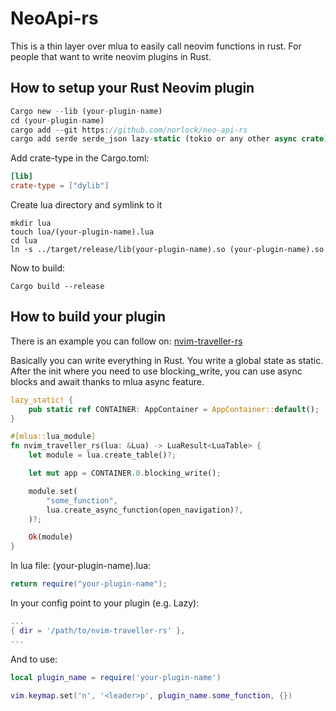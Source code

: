 # NeoApi-rs
This is a thin layer over mlua to easily call neovim functions in rust. For people that want to write neovim plugins in Rust.

## How to setup your Rust Neovim plugin
```rust
Cargo new --lib (your-plugin-name)
cd (your-plugin-name)
cargo add --git https://github.com/norlock/neo-api-rs
cargo add serde serde_json lazy-static (tokio or any other async crate) 
```

Add crate-type in the Cargo.toml:
```toml
[lib]
crate-type = ["dylib"]
```

Create lua directory and symlink to it
```shell
mkdir lua
touch lua/(your-plugin-name).lua
cd lua
ln -s ../target/release/lib(your-plugin-name).so (your-plugin-name).so
```

Now to build:
```shell
Cargo build --release
```

## How to build your plugin
There is an example you can follow on:
[nvim-traveller-rs](https://github.com/norlock/nvim-traveller-rs)

Basically you can write everything in Rust. You write a global state as static. 
After the init where you need to use blocking_write, you can use async blocks and await thanks to mlua async feature.

```rust
lazy_static! {
    pub static ref CONTAINER: AppContainer = AppContainer::default();
}

#[mlua::lua_module]
fn nvim_traveller_rs(lua: &Lua) -> LuaResult<LuaTable> {
    let module = lua.create_table()?;

    let mut app = CONTAINER.0.blocking_write();

    module.set(
        "some_function",
        lua.create_async_function(open_navigation)?,
    )?;

    Ok(module)
}
```

In lua file: (your-plugin-name).lua:
```lua
return require("your-plugin-name");
```

In your config point to your plugin (e.g. Lazy): 
```lua
...
{ dir = '/path/to/nvim-traveller-rs' },
...
```

And to use:
```lua
local plugin_name = require('your-plugin-name')

vim.keymap.set('n', '<leader>p', plugin_name.some_function, {})
```
